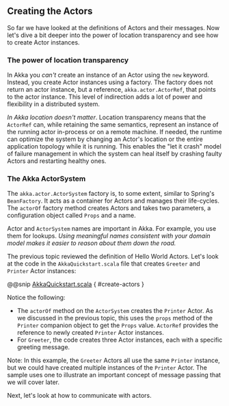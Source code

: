 ## Creating the Actors
 
So far we have looked at the definitions of Actors and their messages. Now let's dive a bit deeper into the power of location transparency and see how to create Actor instances.
 
### The power of location transparency
 
In Akka you *can't* create an instance of an Actor using the `new` keyword. Instead, you create Actor instances using a factory. The factory does not return an actor instance, but a reference, `akka.actor.ActorRef`, that points to the actor instance. This level of indirection adds a lot of power and flexibility in a distributed system. 
 
_In Akka location doesn't matter_. Location transparency means that the `ActorRef` can, while retaining the same semantics, represent an instance of the running actor in-process or on a remote machine.  If needed, the runtime can optimize the system by changing an Actor's location or the entire application topology while it is running. This enables the "let it crash" model of failure management in which the system can heal itself by crashing faulty Actors and restarting healthy ones.
 
### The Akka ActorSystem
 
The `akka.actor.ActorSystem` factory is, to some extent, similar to Spring's `BeanFactory`. It acts as a container for Actors and manages their life-cycles. The `actorOf` factory method creates Actors and takes two parameters, a configuration object called `Props` and a name.
 
Actor and `ActorSystem` names are important in Akka. For example, you use them for lookups. _Using meaningful names consistent with your domain model makes it easier to reason about them down the road._
 
The previous topic reviewed the definition of Hello World Actors. Let's look at the code in the `AkkaQuickstart.scala` file that creates `Greeter` and `Printer` Actor instances:
 
@@snip [AkkaQuickstart.scala](/src/main/g8/src/main/scala/$package$/AkkaQuickstart.scala) { #create-actors }
 
Notice the following:

* The `actorOf` method on the `ActorSystem` creates the `Printer` Actor. As we discussed in the previous topic, this uses the `props` method of the `Printer` companion object to get the `Props` value. `ActorRef` provides the reference to newly created `Printer` Actor instances. 
* For `Greeter`, the code creates three Actor instances, each with a specific greeting message. 
 
Note: In this example, the `Greeter` Actors all use the same `Printer` instance, but we could have created multiple instances of the `Printer` Actor. The sample uses one to illustrate an important concept of message passing that we will cover later.
 
Next, let's look at how to communicate with actors.
